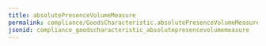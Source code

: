 ```yaml
---
title: absolutePresenceVolumeMeasure
permalink: compliance/GoodsCharacteristic.absolutePresenceVolumeMeasure.html
jsonid: compliance_goodscharacteristic_absolutepresencevolumemeasure
---
```

